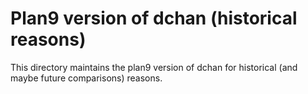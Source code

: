 # Plan9 version of dchan (historical reasons)

This directory maintains the plan9 version of dchan for historical
(and maybe future comparisons) reasons.
